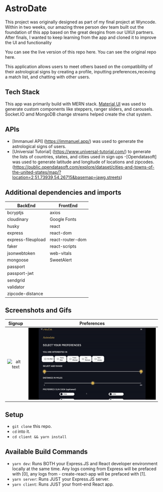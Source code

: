 # AstroDate

This project was originally designed as part of my final project at Wyncode. Within in two weeks, our amazing three person dev team built out the foundation of this app based on the great desgins from our UXUI partners. After finals, I wanted to keep learning from the app and cloned it to improve the UI and functionality 

You can see the live version of this repo here. 
You can see the original repo here. 

This application allows users to meet others based on the compatibility of their astrological signs by creating a profile, inputting preferences,receving a match list, and chatting with other users.


## Tech Stack

This app was primarily build with MERN stack. [Material UI](https://material-ui.com/) was used to generate custom components like steppers, ranger sliders, and carousels. Socket.IO amd MongoDB change streams helped create the chat system. 


## APIs

- [Immanuel API] (https://immanuel.app/) was used to generate the astrological signs of users. 
- [Universial Tutorial] (https://www.universal-tutorial.com/) to generate the lists of countries, states, and cities used in sign ups 
-[Opendatasoft] was used to generate latitude and longitude of locations and zipcodes. (https://public.opendatasoft.com/explore/dataset/cities-and-towns-of-the-united-states/map/?location=2,51.73939,54.26715&basemap=jawg.streets)

## Additional dependencies and imports 


| BackEnd             | FrontEnd           |
| ------------------- | ------------------ |
| bcryptjs            | axios              |
| cloudinary          | Google Fonts       | 
| husky               | react              |
| express             | react-dom          |
| express-fileupload  | react-router-dom   |
| faker               | react-scripts      |
| jsonwebtoken        | web-vitals         |
| mongoose            | SweetAlert         |    
| passport            |        
| passport-jwt        |
| sendgrid            |
| validator           |
| zipcode-distance    |



## Screenshots and Gifs

Signup                               |  Preferences
:-----------------------------------:|:-----------------------------------:
![alt text](./images/signup.gif)     |  ![alt text](./images/preferences.gif)



## Setup

- `git clone` this repo.
- `cd` into it.
- `cd client && yarn install`

## Available Build Commands
- `yarn dev`: Runs BOTH your Express.JS and React developer environment locally at the same time. Any logs coming from Express will be prefaced with [0], any logs from - create-react-app will be prefaced with [1].
- `yarn server`: Runs JUST your Express.JS server.
- `yarn client`: Runs JUST your front-end React app.

